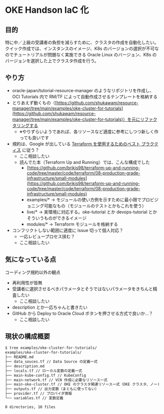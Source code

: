 # OKE Handson IaC 化

## 目的

特に中／上級の受講者の負担を減らすために、クラスタの作成を自動化したい。クイック作成では、インスタンスのイメージ、K8s のバージョンの選択が不可なのでチュートリアルが問題なく実施できる Oracle Linux のバージョン、K8s のバージョンを選択した上でクラスタ作成を行う。

## やり方

- oracle-japan/tutorial-resource-manager のようなリポジトリを作成し、OCI Tutorials 内で RM/TF によって自動作成させるテンプレートを格納する
- とりあえず動くもの（[https://github.com/shukawam/resource-manager/tree/main/examples/oke-cluster-for-tutorials](https://github.com/shukawam/resource-manager/tree/main/examples/oke-cluster-for-tutorials)）を元にリファクタリングする
  - ※やりずらいようであれば、各リソースなど適度に参考にしつつ新しく作っても良いです
- 規約は、Google が出している [Terraform を使用するためのベスト プラクティス](https://cloud.google.com/docs/terraform/best-practices-for-terraform?hl=ja) に従う？
  - ここ相談したい
  - 読んでた本（Terraform Up and Running）では、こんな構成でした
    - [https://github.com/brikis98/terraform-up-and-running-code/tree/master/code/terraform/08-production-grade-infrastructure/small-modules](https://github.com/brikis98/terraform-up-and-running-code/tree/master/code/terraform/08-production-grade-infrastructure/small-modules)
    - examples/\* -> モジュールの使い方例を示すために最小限でプロビジョニング可能なもの（モジュールのテストとかもこれを使う）
    - live/\* -> 実環境に対応する。oke-tutorial とか devops-tutorial とかそういうものができるイメージ
    - modules/\* -> Terraform モジュールを格納する
- コンフリクトしない範囲に適度に Issue 切って個人対応？
  - 一応レビュープロセス挟む？
  - ここ相談したい

## 気になっている点

コーディング規約以外の観点

- 再利用性が皆無
- 受講者に選択させるべきパラメータとそうではないパラメータをきちんと精査したい
  - ここ相談したい
- description とか一応ちゃんと書きたい
- GitHub から Deploy to Oracle Cloud ボタンを押させる方式で良いか...？
  - ここ相談したい

## 現状の構成概要

```bash
$ tree examples/oke-cluster-for-tutorials/
examples/oke-cluster-for-tutorials/
├── README.md
├── data_souces.tf // Data Source の定義一式
├── description.md
├── locals.tf // ローカル変数の定義一式
├── main-kube-config.tf // KubeConfig
├── main-network.tf // VCN 作成に必要なリソース一式
├── main-oke-cluster.tf // OKE のクラスタ関連リソース一式（OKE クラスタ、ノードプール）
├── outputs.tf // 出力変数（まともに使ってない）
├── provider.tf // プロバイダ情報
└── variables.tf // 変数定義

0 directories, 10 files
```
